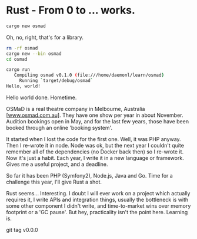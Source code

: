 # Rust - From 0 to ... works.

```bash
cargo new osmad
```

Oh, no, right, that's for a library.

```bash
rm -rf osmad
cargo new --bin osmad
cd osmad

cargo run
   Compiling osmad v0.1.0 (file:///home/daemonl/learn/osmad)
     Running `target/debug/osmad`
Hello, world!
```

Hello world done. Hometime.

OSMaD is a real theatre company in Melbourne, Australia [www.osmad.com.au]. They have one show per year in about November. Audition bookings open in May, and for the last few years, those have been booked through an online 'booking system'.

It started when I lost the code for the first one. Well, it was PHP anyway. Then I re-wrote it in node. Node was ok, but the next year I couldn't quite remember all of the dependencies (no Docker back then) so I re-wrote it. Now it's just a habit. Each year, I write it in a new language or framework. Gives me a useful project, and a deadline.

So far it has been PHP (Symfony2), Node.js, Java and Go. Time for a challenge this year, I'll give Rust a shot.

Rust seems... Interesting. I doubt I will ever work on a project which actually requires it, I write APIs and integration things, usually the bottleneck is with some other component I didn't write, and time-to-market wins over memory footprint or a 'GC pause'. But hey, practicality isn't the point here. Learning is.

git tag v0.0.0
